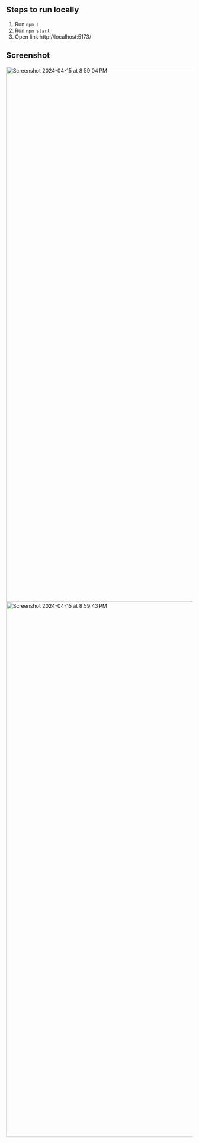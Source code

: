 ## Steps to run locally
1. Run `npm i`
2. Run `npm start`
3. Open link http://localhost:5173/

## Screenshot

<img width="1440" alt="Screenshot 2024-04-15 at 8 59 04 PM" src="https://github.com/Fizziyo/To-Do-List-Redux/assets/125257392/6619cfd4-9775-4d29-a3d7-9c2a6f2de949">

<img width="1440" alt="Screenshot 2024-04-15 at 8 59 43 PM" src="https://github.com/Fizziyo/To-Do-List-Redux/assets/125257392/c378de84-330d-4175-a06f-4984f3e72210">



